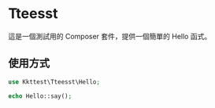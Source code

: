 # Tteesst

這是一個測試用的 Composer 套件，提供一個簡單的 Hello 函式。

## 使用方式

```php
use Kkttest\Tteesst\Hello;

echo Hello::say(); 
